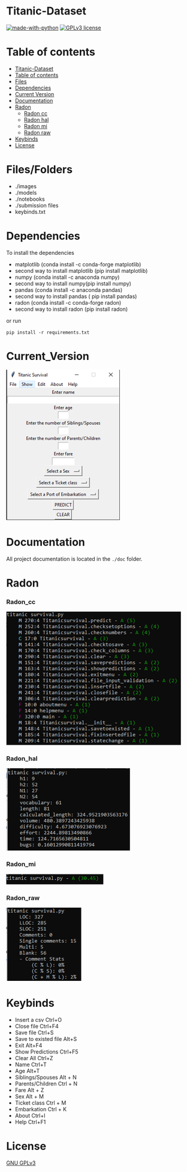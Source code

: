 # Titanic-Dataset

[![made-with-python](https://img.shields.io/badge/Made%20with-Python-1f425f.svg)](https://www.python.org/) [![GPLv3 license](https://img.shields.io/badge/License-GPLv3-blue.svg)](http://perso.crans.org/besson/LICENSE.html)


# Table of contents

<!--ts-->
  * [Titanic-Dataset](#Titanic-Dataset)
  * [Table of contents](#Table_of_contents)
  * [Files](#Files)
  * [Dependencies](#Dependencies)
  * [Current Version](#Current_Version)
  * [Documentation](#Documentation)
  * [Radon](#Radon)
    * [Radon cc](#Radon_cc)
    * [Radon hal](#Radon_hal)
    * [Radon mi](#Radon_mi)
    * [Radon raw](#Radon_raw)
  * [Keybinds](#Keybinds)
  * [License](#License)
<!--te-->


# Files/Folders

<ul>
  <li> ./images </li>
  <li> ./models </li>
  <li> ./notebooks </li>
  <li> ./submission files </li>
  <li> keybinds.txt </li>
</ul>

# Dependencies


To install the dependencies

<ul>
    <li> matplotlib (conda install -c conda-forge matplotlib) </li>
    <li> second way to install matplotlib (pip install matplotlib) </li>
    <li> numpy (conda install -c anaconda numpy) </li>
    <li> second way to install numpy(pip install numpy) </li>
    <li> pandas (conda install -c anaconda pandas) </li>
    <li> second way to install pandas ( pip install pandas) </li>
    <li> radon (conda install -c conda-forge radon) </li>
    <li> second way to install radon (pip install radon) </li>
</ul>

or run


```shell
pip install -r requirements.txt
```

# Current_Version

<p><img src ="images/Titanic Survival Version.png" title = "Titanic Survival Version"/> </p>

# Documentation

All project documentation is located in the `./doc`  folder.


# Radon

### Radon_cc

<p><img src = "images/radon cc.png" title = "Titanic Survival Radon CC"/></p>

### Radon_hal

<p><img src = "images/radon hal.png" title = "Titanic Survival Radon hal"/></p>

### Radon_mi

<p><img src = "images/radon mi.png" title = "Titanic Survival Radon mi"/> </p>


### Radon_raw

<p><img src = "images/radon raw.png" title = "Titanic Survival Radon raw"/> </p>


# Keybinds

<ul>
  <li> Insert a csv Ctrl+O </li>
  <li> Close file Ctrl+F4 </li>
  <li> Save file Ctrl+S </li>
  <li> Save to existed file Alt+S </li>
  <li> Exit Alt+F4 </li>
  <li> Show Predictions Ctrl+F5 </li>
  <li> Clear All Ctrl+Z </li>
  <li> Name Ctrl+T </li>
  <li> Age Alt+T </li>
  <li> Siblings/Spouses Alt + N </li>
  <li> Parents/Children Ctrl + N </li>
  <li> Fare Alt + Z </li>
  <li> Sex Alt + M </li>
  <li> Ticket class Ctrl + M </li>
  <li> Embarkation Ctrl + K </li>
  <li> About Ctrl+I </li>
  <li> Help Ctrl+F1 </li>
</ul>


# License

[GNU GPLv3](https://choosealicense.com/licenses/gpl-3.0/)